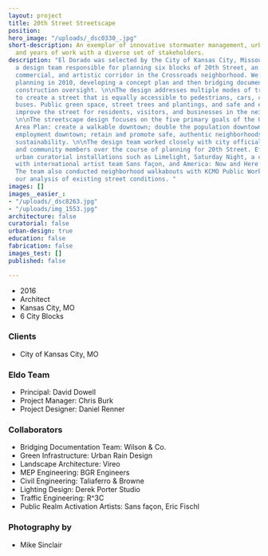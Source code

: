 ```yaml
---
layout: project
title: 20th Street Streetscape
position: 
hero_image: "/uploads/_dsc0330_.jpg"
short-description: An exemplar of innovative stormwater management, urban design,
  and years of work with a diverse set of stakeholders.
description: "El Dorado was selected by the City of Kansas City, Missouri to lead
  a design team responsible for planning six blocks of 20th Street, an important residential,
  commercial, and artistic corridor in the Crossroads neighborhood. We started with
  planning in 2010, developing a concept plan and then bridging documents, and later,
  construction oversight. \n\nThe design addresses multiple modes of transportation
  to create a street that is equally accessible to pedestrians, cars, cyclists, and
  buses. Public green space, street trees and plantings, and safe and efficient parking
  improve the street for residents, visitors, and businesses in the neighborhood.
  \n\nThe streetscape design focuses on the five primary goals of the Greater Downtown
  Area Plan: create a walkable downtown; double the population downtown; increase
  employment downtown; retain and promote safe, authentic neighborhoods; and promote
  sustainability. \n\nThe design team worked closely with city officials, stakeholders
  and community members over the course of planning for 20th Street. Efforts included
  urban curatorial installations such as Limelight, Saturday Night, a collaboration
  with international artist team Sans façon, and America: Now and Here with Eric Fischl.
  The team also conducted neighborhood walkabouts with KCMO Public Works as part of
  our analysis of existing street conditions. "
images: []
images__easier_:
- "/uploads/_dsc8263.jpg"
- "/uploads/img_1553.jpg"
architecture: false
curatorial: false
urban-design: true
education: false
fabrication: false
images_test: []
published: false

---
```

* 2016
* Architect
* Kansas City, MO
* 6 City Blocks

### Clients

* City of Kansas City, MO

### Eldo Team

* Principal: David Dowell
* Project Manager: Chris Burk
* Project Designer: Daniel Renner

### Collaborators

* Bridging Documentation Team: Wilson & Co.
* Green Infrastructure: Urban Rain Design
* Landscape Architecture: Vireo
* MEP Engineering: BGR Engineers
* Civil Engineering: Taliaferro & Browne
* Lighting Design: Derek Porter Studio
* Traffic Engineering: R^3C
* Public Realm Activation Artists: Sans façon, Eric Fischl

### Photography by

* Mike Sinclair